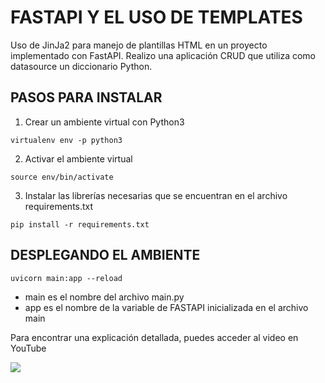 # FASTAPI Y EL USO DE TEMPLATES
Uso de JinJa2 para manejo de plantillas HTML en un proyecto implementado con FastAPI. Realizo una aplicación CRUD que utiliza como datasource un diccionario Python.

## PASOS PARA INSTALAR
1. Crear un ambiente virtual con Python3
```
virtualenv env -p python3

```
2. Activar el ambiente virtual
```
source env/bin/activate

```
3. Instalar las librerías necesarias que se encuentran en el archivo requirements.txt
```
pip install -r requirements.txt

```

## DESPLEGANDO EL AMBIENTE
```
uvicorn main:app --reload

```
* main es el nombre del archivo main.py
* app es el nombre de la variable de FASTAPI inicializada en el archivo main


Para encontrar una explicación detallada, puedes acceder al video en YouTube

[![](http://img.youtube.com/vi/VymIoKfUC28/0.jpg)](https://youtu.be/VymIoKfUC28 "")
